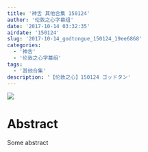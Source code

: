 ```yaml
---
title: '神舌 其他合集 150124'
author: '伦敦之心字幕组'
date: '2017-10-14 03:32:35'
airdate: '150124'
slug: '2017-10-14_godtongue_150124_19ee6868'
categories: 
  - '神舌'
  - '伦敦之心字幕组'
tags: 
  - '其他合集'
description: '【伦敦之心】150124 ゴッドタン'
---
```


![](https://i.imgur.com/SagvBcd.jpg)
# Abstract
Some abstract
